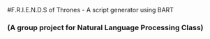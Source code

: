 #F.R.I.E.N.D.S of Thrones - A script generator using BART
### (A group project for Natural Language Processing Class)

